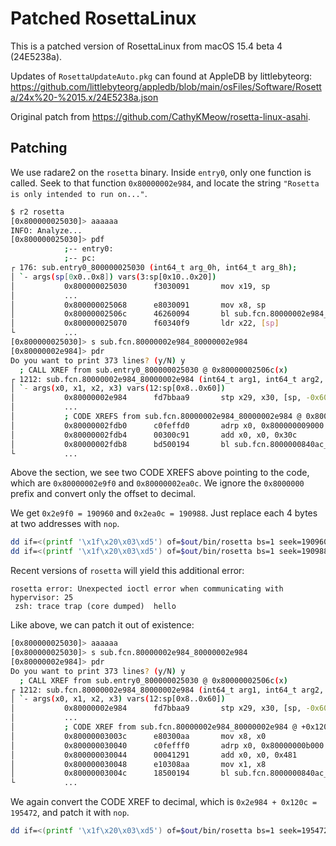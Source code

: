 # Patched RosettaLinux

This is a patched version of RosettaLinux from macOS 15.4 beta 4 (24E5238a).

Updates of `RosettaUpdateAuto.pkg` can found at AppleDB by littlebyteorg:  
https://github.com/littlebyteorg/appledb/blob/main/osFiles/Software/Rosetta/24x%20-%2015.x/24E5238a.json

Original patch from https://github.com/CathyKMeow/rosetta-linux-asahi.

## Patching
We use radare2 on the `rosetta` binary. Inside `entry0`, only one function is called. Seek to that function `0x80000002e984`, and locate the string `"Rosetta is only intended to run on..."`.
```sh
$ r2 rosetta
[0x800000025030]> aaaaaa
INFO: Analyze...
[0x800000025030]> pdf
            ;-- entry0:
            ;-- pc:
┌ 176: sub.entry0_800000025030 (int64_t arg_0h, int64_t arg_8h);
│ `- args(sp[0x0..0x8]) vars(3:sp[0x10..0x20])
│           0x800000025030      f3030091       mov x19, sp
│           ...
│           0x800000025068      e8030091       mov x8, sp
│           0x80000002506c      46260094       bl sub.fcn.80000002e984_80000002e984
│           0x800000025070      f60340f9       ldr x22, [sp]
└           ...
[0x800000025030]> s sub.fcn.80000002e984_80000002e984
[0x80000002e984]> pdr
Do you want to print 373 lines? (y/N) y
  ; CALL XREF from sub.entry0_800000025030 @ 0x80000002506c(x)
┌ 1212: sub.fcn.80000002e984_80000002e984 (int64_t arg1, int64_t arg2, int64_t arg3, int64_t arg4);
│ `- args(x0, x1, x2, x3) vars(12:sp[0x8..0x60])
│           0x80000002e984      fd7bbaa9       stp x29, x30, [sp, -0x60]!
│           ...
│           ; CODE XREFS from sub.fcn.80000002e984_80000002e984 @ 0x80000002e9f0(x), 0x80000002ea0c(x)
│           0x80000002fdb0      c0feffd0       adrp x0, 0x800000009000
│           0x80000002fdb4      00300c91       add x0, x0, 0x30c                 ; 0x80000000930c ; "Rosetta is only intended to run on Apple Silicon with a macOS host using Virtualization.framework with Rosetta mode enabled" ; int64_t arg1
│           0x80000002fdb8      bd500194       bl sub.fcn.8000000840ac_8000000840ac
└           ...
```
Above the section, we see two CODE XREFS above pointing to the code, which are `0x80000002e9f0` and `0x80000002ea0c`. We ignore the `0x8000000` prefix and convert only the offset to decimal.

We get `0x2e9f0 = 190960` and `0x2ea0c = 190988`. Just replace each 4 bytes at two addresses with `nop`.
```sh
dd if=<(printf '\x1f\x20\x03\xd5') of=$out/bin/rosetta bs=1 seek=190960 conv=notrunc
dd if=<(printf '\x1f\x20\x03\xd5') of=$out/bin/rosetta bs=1 seek=190988 conv=notrunc
```

Recent versions of `rosetta` will yield this additional error:
```
rosetta error: Unexpected ioctl error when communicating with hypervisor: 25
 zsh: trace trap (core dumped)  hello
```

Like above, we can patch it out of existence:
```sh
[0x800000025030]> aaaaaa
[0x800000025030]> s sub.fcn.80000002e984_80000002e984
[0x80000002e984]> pdr
Do you want to print 373 lines? (y/N) y
  ; CALL XREF from sub.entry0_800000025030 @ 0x80000002506c(x)
┌ 1212: sub.fcn.80000002e984_80000002e984 (int64_t arg1, int64_t arg2, int64_t arg3, int64_t arg4);
│ `- args(x0, x1, x2, x3) vars(12:sp[0x8..0x60])
│           0x80000002e984      fd7bbaa9       stp x29, x30, [sp, -0x60]!
│           ...
│           ; CODE XREF from sub.fcn.80000002e984_80000002e984 @ +0x120c(x)
│           0x80000003003c      e80300aa       mov x8, x0
│           0x800000030040      c0fefff0       adrp x0, 0x80000000b000
│           0x800000030044      00041291       add x0, x0, 0x481                 ; 0x80000000b481 ; "Unexpected ioctl error when communicating with hypervisor: %lu\n" ; int64_t arg1
│           0x800000030048      e10308aa       mov x1, x8                        ; int64_t arg2
│           0x80000003004c      18500194       bl sub.fcn.8000000840ac_8000000840ac
└           ...
```

We again convert the CODE XREF to decimal, which is `0x2e984 + 0x120c = 195472`, and patch it with `nop`.
```sh
dd if=<(printf '\x1f\x20\x03\xd5') of=$out/bin/rosetta bs=1 seek=195472 conv=notrunc
```
